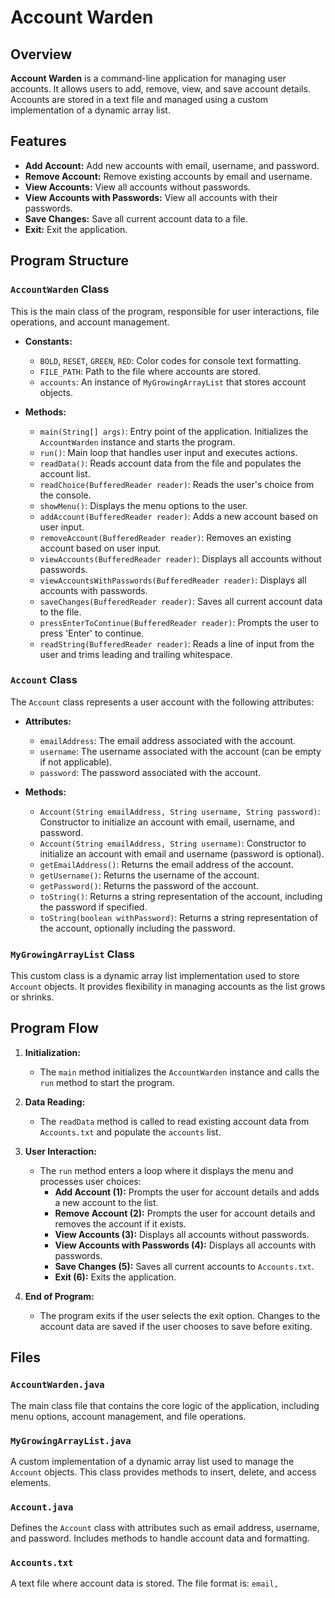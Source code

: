 # Account Warden

## Overview

**Account Warden** is a command-line application for managing user accounts. It allows users to add, remove, view, and save account details. Accounts are stored in a text file and managed using a custom implementation of a dynamic array list.

## Features

- **Add Account:** Add new accounts with email, username, and password.
- **Remove Account:** Remove existing accounts by email and username.
- **View Accounts:** View all accounts without passwords.
- **View Accounts with Passwords:** View all accounts with their passwords.
- **Save Changes:** Save all current account data to a file.
- **Exit:** Exit the application.

## Program Structure

### `AccountWarden` Class

This is the main class of the program, responsible for user interactions, file operations, and account management.

- **Constants:**
    - `BOLD`, `RESET`, `GREEN`, `RED`: Color codes for console text formatting.
    - `FILE_PATH`: Path to the file where accounts are stored.
    - `accounts`: An instance of `MyGrowingArrayList` that stores account objects.

- **Methods:**
    - `main(String[] args)`: Entry point of the application. Initializes the `AccountWarden` instance and starts the program.
    - `run()`: Main loop that handles user input and executes actions.
    - `readData()`: Reads account data from the file and populates the account list.
    - `readChoice(BufferedReader reader)`: Reads the user's choice from the console.
    - `showMenu()`: Displays the menu options to the user.
    - `addAccount(BufferedReader reader)`: Adds a new account based on user input.
    - `removeAccount(BufferedReader reader)`: Removes an existing account based on user input.
    - `viewAccounts(BufferedReader reader)`: Displays all accounts without passwords.
    - `viewAccountsWithPasswords(BufferedReader reader)`: Displays all accounts with passwords.
    - `saveChanges(BufferedReader reader)`: Saves all current account data to the file.
    - `pressEnterToContinue(BufferedReader reader)`: Prompts the user to press 'Enter' to continue.
    - `readString(BufferedReader reader)`: Reads a line of input from the user and trims leading and trailing whitespace.

### `Account` Class

The `Account` class represents a user account with the following attributes:

- **Attributes:**
    - `emailAddress`: The email address associated with the account.
    - `username`: The username associated with the account (can be empty if not applicable).
    - `password`: The password associated with the account.

- **Methods:**
    - `Account(String emailAddress, String username, String password)`: Constructor to initialize an account with email, username, and password.
    - `Account(String emailAddress, String username)`: Constructor to initialize an account with email and username (password is optional).
    - `getEmailAddress()`: Returns the email address of the account.
    - `getUsername()`: Returns the username of the account.
    - `getPassword()`: Returns the password of the account.
    - `toString()`: Returns a string representation of the account, including the password if specified.
    - `toString(boolean withPassword)`: Returns a string representation of the account, optionally including the password.

### `MyGrowingArrayList` Class

This custom class is a dynamic array list implementation used to store `Account` objects. It provides flexibility in managing accounts as the list grows or shrinks.

## Program Flow

1. **Initialization:**
    - The `main` method initializes the `AccountWarden` instance and calls the `run` method to start the program.

2. **Data Reading:**
    - The `readData` method is called to read existing account data from `Accounts.txt` and populate the `accounts` list.

3. **User Interaction:**
    - The `run` method enters a loop where it displays the menu and processes user choices:
        - **Add Account (1):** Prompts the user for account details and adds a new account to the list.
        - **Remove Account (2):** Prompts the user for account details and removes the account if it exists.
        - **View Accounts (3):** Displays all accounts without passwords.
        - **View Accounts with Passwords (4):** Displays all accounts with passwords.
        - **Save Changes (5):** Saves all current accounts to `Accounts.txt`.
        - **Exit (6):** Exits the application.

4. **End of Program:**
    - The program exits if the user selects the exit option. Changes to the account data are saved if the user chooses to save before exiting.

## Files

### `AccountWarden.java`

The main class file that contains the core logic of the application, including menu options, account management, and file operations.

### `MyGrowingArrayList.java`

A custom implementation of a dynamic array list used to manage the `Account` objects. This class provides methods to insert, delete, and access elements.

### `Account.java`

Defines the `Account` class with attributes such as email address, username, and password. Includes methods to handle account data and formatting.

### `Accounts.txt`

A text file where account data is stored. The file format is:
`email,`